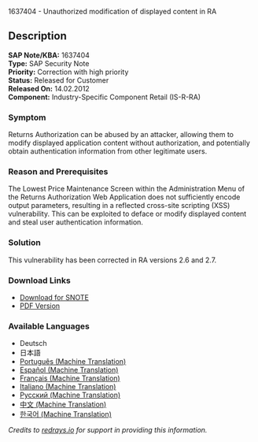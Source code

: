 1637404 - Unauthorized modification of displayed content in RA

## Description

**SAP Note/KBA:** 1637404  
**Type:** SAP Security Note  
**Priority:** Correction with high priority  
**Status:** Released for Customer  
**Released On:** 14.02.2012  
**Component:** Industry-Specific Component Retail (IS-R-RA)

### Symptom

Returns Authorization can be abused by an attacker, allowing them to modify displayed application content without authorization, and potentially obtain authentication information from other legitimate users.

### Reason and Prerequisites

The Lowest Price Maintenance Screen within the Administration Menu of the Returns Authorization Web Application does not sufficiently encode output parameters, resulting in a reflected cross-site scripting (XSS) vulnerability. This can be exploited to deface or modify displayed content and steal user authentication information.

### Solution

This vulnerability has been corrected in RA versions 2.6 and 2.7.

### Download Links

- [Download for SNOTE](https://notesdownloads.sap.com/note/0040000017318562017)
- [PDF Version](https://userapps.support.sap.com/sap/support/sfm/notes/print/0001637404?language=en-US&token=A0C302786E5E6341672A3CC05915D0EC)

### Available Languages

- Deutsch
- 日本語
- [Português (Machine Translation)](https://me.sap.com/notes/0001637404/P)
- [Español (Machine Translation)](https://me.sap.com/notes/0001637404/S)
- [Français (Machine Translation)](https://me.sap.com/notes/0001637404/F)
- [Italiano (Machine Translation)](https://me.sap.com/notes/0001637404/I)
- [Русский (Machine Translation)](https://me.sap.com/notes/0001637404/R)
- [中文 (Machine Translation)](https://me.sap.com/notes/0001637404/1)
- [한국어 (Machine Translation)](https://me.sap.com/notes/0001637404/3)

*Credits to [redrays.io](https://redrays.io) for support in providing this information.*